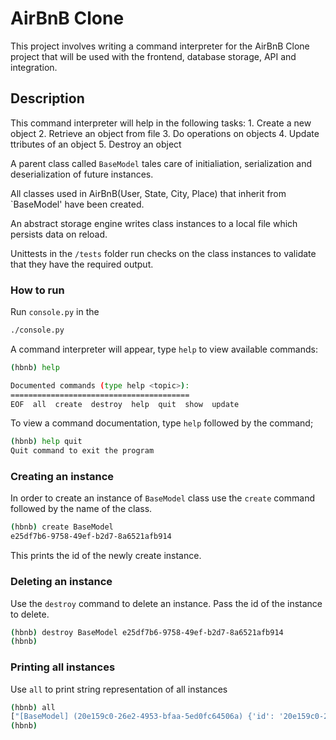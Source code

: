 # AirBnB Clone

This project involves writing a command interpreter for the AirBnB Clone project that will be used with the frontend, database storage, API and integration.

## Description

This command interpreter will help in the following tasks: 1. Create a new object 2. Retrieve an object from file 3. Do operations on objects 4. Update ttributes of an object 5. Destroy an object

A parent class called `BaseModel` tales care of initialiation, serialization and deserialization of future instances.

All classes used in AirBnB(User, State, City, Place) that inherit from `BaseModel' have been created.

An abstract storage engine writes class instances to a local file which persists data on reload.

Unittests in the `/tests` folder run checks on the class instances to validate that they have the required output.

### How to run

Run `console.py` in the

```bash
./console.py
```

A command interpreter will appear, type `help` to view available commands:

```bash
(hbnb) help

Documented commands (type help <topic>):
========================================
EOF  all  create  destroy  help  quit  show  update

```

To view a command documentation, type `help` followed by the command;

```bash
(hbnb) help quit
Quit command to exit the program
```

### Creating an instance

In order to create an instance of `BaseModel` class use the `create` command followed by the name of the class.

```bash
(hbnb) create BaseModel
e25df7b6-9758-49ef-b2d7-8a6521afb914
```

This prints the id of the newly create instance.

### Deleting an instance

Use the `destroy` command to delete an instance. Pass the id of the instance to delete.

```bash
(hbnb) destroy BaseModel e25df7b6-9758-49ef-b2d7-8a6521afb914
(hbnb)
```

### Printing all instances

Use `all` to print string representation of all instances

```bash
(hbnb) all
["[BaseModel] (20e159c0-26e2-4953-bfaa-5ed0fc64506a) {'id': '20e159c0-26e2-4953-bfaa-5ed0fc64506a', 'created_at': datetime.datetime(2022, 8, 7, 23, 8, 27, 399371), 'updated_at': datetime.datetime(2022, 8, 7, 23, 8, 27, 399371)}"]
(hbnb)

```
